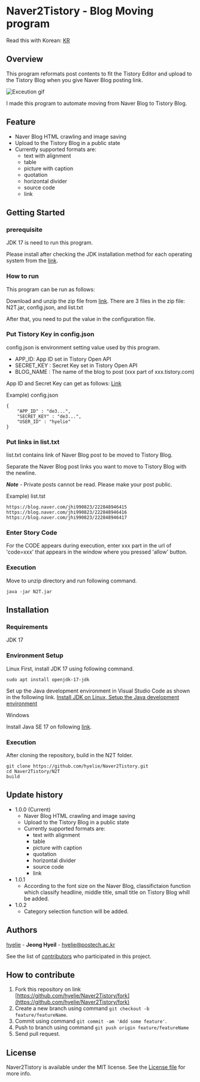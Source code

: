 # Naver2Tistory - Blog Moving program

Read this with Korean: [KR](./readme/README_KR.md)

## Overview
This program reformats post contents to fit the Tistory Editor and upload to the Tistory Blog when you give Naver Blog posting link.

![Exceution gif](./readme/%EC%8B%A4%ED%96%89%20%ED%99%94%EB%A9%B4.gif)

I made this program to automate moving from Naver Blog to Tistory Blog.

## Feature
- Naver Blog HTML crawling and image saving
- Upload to the Tistory Blog in a public state
- Currently supported formats are:
    - text with alignment
    - table
    - picture with caption
    - quotation
    - horizontal divider
    - source code
    - link

## Getting Started
### prerequisite
JDK 17 is need to run this program.

Please install after checking the JDK installation method for each operating system from the [link](https://github.com/hyelie/Naver2Tistory#environment-setup).

### How to run

This program can be run as follows:

Download and unzip the zip file from [link](https://github.com/hyelie/Naver2Tistory/releases/tag/v1.0.0). There are 3 files in the zip file: N2T.jar, config.json, and list.txt

After that, you need to put the value in the configuration file.

### Put Tistory Key in config.json
config.json is environment setting value used by this program.
- APP_ID: App ID set in Tistory Open API
- SECRET_KEY : Secret Key set in Tistory Open API
- BLOG_NAME : The name of the blog to post (xxx part of xxx.tistory.com)

App ID and Secret Key can get as follows: [Link](https://hyelie.tistory.com/entry/Tistory-Open-API-%EC%95%B1-%EB%93%B1%EB%A1%9D) 

Example) config.json
```
{
    "APP_ID" : "de3...",
    "SECRET_KEY" : "de3...",
    "USER_ID" : "hyelie"
}
```

### Put links in list.txt
list.txt contains link of Naver Blog post to be moved to Tistory Blog.

Separate the Naver Blog post links you want to move to Tistory Blog with the newline.

***Note*** - Private posts cannot be read. Please make your post public.

Example) list.tst
```
https://blog.naver.com/jhi990823/222848946415
https://blog.naver.com/jhi990823/222848946416
https://blog.naver.com/jhi990823/222848946417
```

### Enter Story Code
For the CODE appears during execution, enter xxx part in the url of 'code=xxx' that appears in the window where you pressed 'allow' button.

### Execution
Move to unzip directory and run following command.
```
java -jar N2T.jar
```

## Installation
### Requirements

JDK 17

### Environment Setup

Linux
First, install JDK 17 using following command.
```
sudo apt install openjdk-17-jdk
```

Set up the Java development environment in Visual Studio Code as shown in the following link. [Install JDK on Linux, Setup the Java development environment](https://hyelie.tistory.com/entry/GCP%EC%97%90-Java-%EA%B0%9C%EB%B0%9C%ED%99%98%EA%B2%BD-%EC%84%B8%ED%8C%85?category=947331)

Windows

Install Java SE 17 on following [link](https://www.oracle.com/java/technologies/javase/jdk17-archive-downloads.html).

### Execution

After cloning the repository, build in the N2T folder.
```
git clone https://github.com/hyelie/Naver2Tistory.git
cd Naver2Tistory/N2T
build
```

## Update history

* 1.0.0 (Current)
    - Naver Blog HTML crawling and image saving
    - Upload to the Tistory Blog in a public state
    - Currently supported formats are:
        - text with alignment
        - table
        - picture with caption
        - quotation
        - horizontal divider
        - source code
        - link
* 1.0.1
    - According to the font size on the Naver Blog, classifictaion function which classify headline, middle title, small title on Tistory Blog whill be added.
* 1.0.2
    - Category selection function will be added.

## Authors
[hyelie](https://github.com/hyelie) - **Jeong Hyeil** - <hyelie@postech.ac.kr>

See the list of [contributors](./CONTRIBUTORS) who participated in this project.

## How to contribute

1. Fork this repository on link [https://github.com/hyelie/Naver2Tistory/fork](https://github.com/hyelie/Naver2Tistory/fork)
2. Create a new branch using command `git checkout -b feature/featureName`.
3. Commit using command `git commit -am 'Add some feature'`.
4. Push to branch using command `git push origin feature/featureName`
5. Send pull request.

## License

Naver2Tistory is available under the MIT license. See the [License file](./LICENSE) for more info.